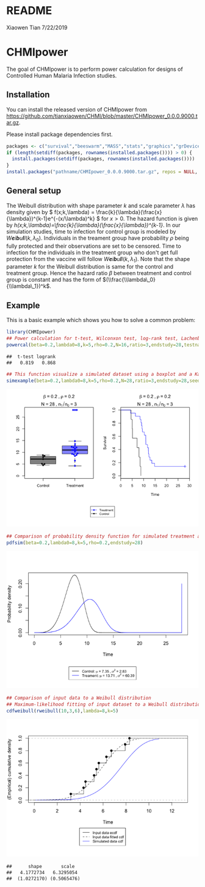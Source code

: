 README
================
Xiaowen Tian
7/22/2019

CHMIpower
=========

<!-- badges: start -->
<!-- badges: end -->
The goal of CHMIpower is to perform power calculation for designs of Controlled Human Malaria Infection studies.

Installation
------------

You can install the released version of CHMIpower from <https://github.com/tianxiaowen/CHMI/blob/master/CHMIpower_0.0.0.9000.tar.gz>.

Please install package dependencies first.

``` r
packages <- c("survival","beeswarm","MASS","stats","graphics","grDevices")
if (length(setdiff(packages, rownames(installed.packages()))) > 0) {
  install.packages(setdiff(packages, rownames(installed.packages())))  
}
install.packages("pathname/CHMIpower_0.0.0.9000.tar.gz", repos = NULL, type = "source")
```

General setup
-------------

The Weibull distribution with shape parameter *k* and scale parameter *λ* has density given by $ f(x;k,\lambda) = \frac{k}{\lambda}(\frac{x}{\lambda})^{k-1}e^{-(x/\lambda)^k} $ for *x* &gt; 0. The hazard function is given by *h(x;k,\lambda)=\frac{k}{\lambda}(\frac{x}{\lambda})^{k-1}*. In our simulation studies, time to infection for control group is modeled by *W**e**i**b**u**l**l*(*k*, *λ*<sub>0</sub>). Individuals in the treament group have probability *ρ* being fully protected and their observations are set to be censored. Time to infection for the individuals in the treatment group who don't get full protection from the vaccine will follow *W**e**i**b**u**l**l*(*k*, *λ*<sub>1</sub>). Note that the shape parameter *k* for the Weibull distribution is same for the control and treatment group. Hence the hazard ratio *β* between treatment and control group is constant and has the form of $(\\frac{\\lambda\_0}{\\lambda\_1})^k$.

Example
-------

This is a basic example which shows you how to solve a common problem:

``` r
library(CHMIpower)
## Power calculation for t-test, Wilconxon test, log-rank test, Lachenbruch test, and likelihood ratio test for mixture models.
powercal(beta=0.2,lambda0=8,k=5,rho=0.2,N=16,ratio=3,endstudy=28,testname=c('t-test','logrank'),alpha=0.05,seed=1)
```

    ##  t-test logrank 
    ##   0.819   0.868

``` r
## This function visualize a simulated dataset using a boxplot and a Kaplan-Meier curve.
simexample(beta=0.2,lambda0=8,k=5,rho=0.2,N=28,ratio=3,endstudy=28,seed=1)
```

![](README_files/figure-markdown_github/unnamed-chunk-1-1.png)

``` r
## Comparison of probability density function for simulated treatment and control group.
pdfsim(beta=0.2,lambda0=8,k=5,rho=0.2,endstudy=28)
```

![](README_files/figure-markdown_github/unnamed-chunk-1-2.png)

``` r
## Comparison of input data to a Weibull distribution
## Maximum-likelihood fitting of input dataset to a Weibull distribution
cdfweibull(rweibull(10,3,6),lambda=8,k=5)
```

![](README_files/figure-markdown_github/unnamed-chunk-1-3.png)

    ##      shape       scale  
    ##   4.1772734   6.3295054 
    ##  (1.0272170) (0.5065476)
